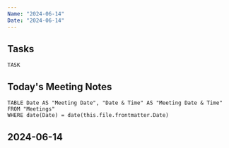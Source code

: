 ```yaml
---
Name: "2024-06-14"
Date: "2024-06-14"
---
```


## Tasks
```dataview
TASK
```

## Today's Meeting Notes
```dataview
TABLE Date AS "Meeting Date", "Date & Time" AS "Meeting Date & Time"
FROM "Meetings"
WHERE date(Date) = date(this.file.frontmatter.Date)
```

## 2024-06-14


